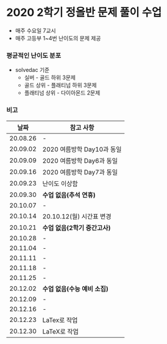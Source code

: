 # 2020 2학기 정올반 문제 풀이 수업
* 매주 수요일 7교시
* 매주 고등부 1~4번 난이도의 문제 제공

### 평균적인 난이도 분포
* solvedac 기준
  * 실버 - 골드 하위 3문제
  * 골드 상위 - 플래티넘 하위 3문제
  * 플래티넘 상위 - 다이아몬드 2문제

### 비고

| 날짜     | 참고 사항                     |
| -------- | ----------------------------- |
| 20.08.26 | -                             |
| 20.09.02 | 2020 여름방학 Day10과 동일    |
| 20.09.09 | 2020 여름방학 Day6과 동일     |
| 20.09.16 | 2020 여름방학 Day7과 동일     |
| 20.09.23 | 난이도 이상함                 |
| 20.09.30 | **수업 없음(추석 연휴)**      |
| 20.10.07 | -                             |
| 20.10.14 | 20.10.12(월) 시간표 변경      |
| 20.10.21 | **수업 없음(2학기 중간고사)** |
| 20.10.28 | -                             |
| 20.11.04 | -                             |
| 20.11.11 | -                             |
| 20.11.18 | -                             |
| 20.11.25 | -                             |
| 20.12.02 | **수업 없음(수능 예비 소집)** |
| 20.12.09 | -                             |
| 20.12.16 | -                             |
| 20.12.23 | LaTex로 작업                  |
| 20.12.30 | LaTeX로 작업                  |
